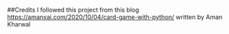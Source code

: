 ##Credits
I followed this project from this blog  https://amanxai.com/2020/10/04/card-game-with-python/  written by Aman Kharwal
